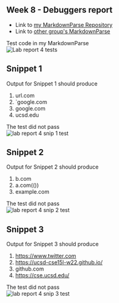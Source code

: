 ## Week 8 - Debuggers report

- Link to [my MarkdownParse Repository](https://github.com/CJWAKE998/markdown-parse) <br>
- Link to [other group's MarkdownParse](https://github.com/nakulnandhakumar/markdown-parse) <br>

Test code in my MarkdownParse <br>
![Lab report 4 tests](https://user-images.githubusercontent.com/97641362/155821124-0e3c098c-90e6-4d8d-8c5b-0f3834954c67.png)

## Snippet 1

Output for Snippet 1 should produce

1. url.com
2. `google.com
3. google.com
4. ucsd.edu

The test did not pass <br>
![lab report 4 snip 1 test](https://user-images.githubusercontent.com/97641362/155821219-15d034e0-d9f8-40cf-9d38-fad80535828c.png)

## Snippet 2

Output for Snippet 2 should produce

1. b.com
2. a.com(())
3. example.com

The test did not pass <br>
![lab report 4 snip 2 test](https://user-images.githubusercontent.com/97641362/155821251-41a87ac0-ea48-494b-b7d5-27ae0c6d4a7e.png)

## Snippet 3

Output for Snippet 3 should produce

1. https://www.twitter.com
2. https://ucsd-cse15l-w22.github.io/
3. github.com
4. https://cse.ucsd.edu/

The test did not pass <br>
![lab report 4 snip 3 test](https://user-images.githubusercontent.com/97641362/155821270-befc519c-9873-4fe6-b60d-cef18a5ee132.png)





